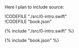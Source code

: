 Here I plan to include source:

!CODEFILE "./src/0-intro.swift"  
!CODEFILE "book.json"

{% include "./src/0-intro.swift" %}

{% include "book.json" %}
